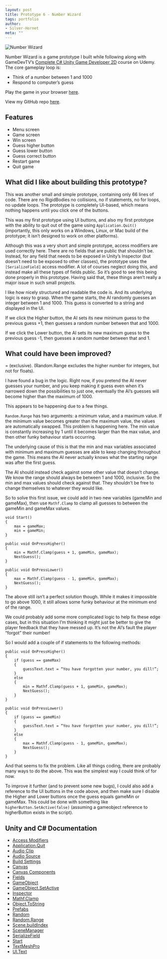 ```yaml
---
layout: post
title: Prototype 6 - Number Wizard
tags: portfolio
author:
- Silver-Hornet
meta: ""
---
```


![Number Wizard]({{site.url}}/number-wizard.gif)

Number Wizard is a game prototype I built while following along with GameDevTV’s [Complete C# Unity Game Developer 2D](https://www.udemy.com/course/unitycourse/) course on Udemy. The core gameplay loop is:

- Think of a number between 1 and 1000
- Respond to computer’s guess

Play the game in your browser [here](https://play.unity.com/mg/other/gamedevtv-s-number-wizard).

View my GitHub repo [here](https://github.com/silver-hornet/gamedevtv-number-wizard).

## Features
- Menu screen
- Game screen
- Win screen
- Guess higher button
- Guess lower button
- Guess correct button
- Restart game
- Quit game

## What did I like about building this prototype?
This was another small and simple prototype, containing only 66 lines of code. There are no RigidBodies no collisions, no if statements, no for loops, no update loops. The prototype is completely UI-based, which means nothing happens until you click one of the buttons.

This was my first prototype using UI buttons, and also my first prototype with the ability to quit out of the game using `Application.Quit()` (importantly, this only works on a Windows, Linux, or Mac build of the prototype; it isn’t designed to work on other platforms).

Although this was a very short and simple prototype, access modifiers are used correctly here. There are no fields that are public that shouldn’t be. Instead, for any field that needs to be exposed in Unity’s Inspector (but doesn’t need to be exposed to other classes), the prototype uses the `[SerializeField]` access modifier. A lot of courses neglect doing this, and instead make all these types of fields public. So it’s good to see this being done properly in this prototype. Having said that, these things aren’t really a major issue in such small projects.

I like how nicely structured and readable the code is. And its underlying logic is easy to grasp. When the game starts, the AI randomly guesses an integer between 1 and 1000. This guess is converted to a string and displayed in the UI.

If we click the Higher button, the AI sets its new minimum guess to the previous guess +1, then guesses a random number between that and 1000.

If we click the Lower button, the AI sets its new maximum guess to the previous guess -1, then guesses a random number between that and 1.


## What could have been improved?
= (exclusive). (Random.Range excludes the higher number for integers, but not for floats). 

I have found a bug in the logic. Right now, if you pretend the AI never guesses your number, and you keep making it guess even when it’s narrowed down the possibilities to just one, eventually the AI’s guesses will become higher than the maximum of 1000.

This appears to be happening due to a few things.

`Random.Range` has two arguments: a minimum value, and a maximum value. If the minimum value becomes greater than the maximum value, the values are automatically swapped. This problem is happening here. The min value is constantly increasing by 1 until it becomes larger than the max value, and then other funky behaviour starts occurring.

The underlying cause of this is that the min and max variables associated with minimum and maximum guesses are able to keep changing throughout the game. This means the AI never actually knows what the starting range was after the first guess.

The AI should instead check against some other value that doesn’t change. We know the range should always be between 1 and 1000, inclusive. So the min and max values should check against that. They shouldn’t be free to change themselves to whatever they would like.

So to solve this first issue, we could add in two new variables (gameMin and gameMax), then use `Mathf.Clamp` to clamp all guesses to between the gameMin and gameMax values.

    void Start()
    {
        max = gameMax;
        min = gameMin;
	}

 	public void OnPressHigher()
    {
        min = Mathf.Clamp(guess + 1, gameMin, gameMax);
        NextGuess();
    }

    public void OnPressLower()
    {
        max = Mathf.Clamp(guess - 1, gameMin, gameMax);
        NextGuess();
    }

The above still isn’t a perfect solution though. While it makes it impossible to go above 1000, it still allows some funky behaviour at the minimum end of the range.

We could probably add some more complicated logic to help fix these edge cases, but in this situation I’m thinking it might just be better to give the player feedback that they have messed up. It’s not the AI’s fault the player “forgot” their number!

So I would add a couple of if statements to the following methods:

	public void OnPressHigher()
    {
        if (guess == gameMax)
        {
            guessText.text = “You have forgotten your number, you dill!”;
        }
        else
        {
            min = Mathf.Clamp(guess + 1, gameMin, gameMax);
            NextGuess();
        }
    }

    public void OnPressLower()
    {
        if (guess == gameMin)
        {
            guessText.text = “You have forgotten your number, you dill!”;
        }
        else
        { 
            max = Mathf.Clamp(guess - 1, gameMin, gameMax);
            NextGuess();
        }
    }

And that seems to fix the problem. Like all things coding, there are probably many ways to do the above. This was the simplest way I could think of for now.

To improve it further (and to prevent some new bugs), I could also add a reference to the UI buttons in the code above, and then make sure I disable the Higher and Lower buttons once the guess equals gameMin or gameMax. This could be done with something like `higherButton.SetActive(false)` (assuming a gameobject reference to higherButton exists in the script).


## Unity and C# Documentation
- [Access Modifiers](https://docs.microsoft.com/en-us/dotnet/csharp/programming-guide/classes-and-structs/access-modifiers)
- [Application.Quit](https://docs.unity3d.com/2018.4/Documentation/ScriptReference/Application.Quit.html)
- [Audio Clip](https://docs.unity3d.com/2018.4/Documentation/Manual/class-AudioClip.html)
- [Audio Source](https://docs.unity3d.com/2018.4/Documentation/Manual/class-AudioSource.html)
- [Build Settings](https://docs.unity3d.com/2018.4/Documentation/Manual/BuildSettings.html)
- [Canvas](https://docs.unity3d.com/Packages/com.unity.ugui@1.0/manual/UICanvas.html)
- [Canvas Components](https://docs.unity3d.com/Packages/com.unity.ugui@1.0/manual/comp-CanvasComponents.html)
- [Fields](https://docs.microsoft.com/en-us/dotnet/csharp/programming-guide/classes-and-structs/fields)
- [GameObject](https://docs.unity3d.com/2018.4/Documentation/ScriptReference/GameObject.html)
- [GameObject.SetActive](https://docs.unity3d.com/2018.4/Documentation/ScriptReference/GameObject.SetActive.html)
- [Inspector](https://docs.unity3d.com/2018.4/Documentation/Manual/UsingTheInspector.html)
- [Mathf.Clamp](https://docs.unity3d.com/2018.4/Documentation/ScriptReference/Mathf.Clamp.html)
- [Object.ToString](https://docs.unity3d.com/2018.4/Documentation/ScriptReference/Object.ToString.html)
- [Prefabs](https://docs.unity3d.com/2018.4/Documentation/Manual/Prefabs.html)
- [Random](https://docs.unity3d.com/2018.4/Documentation/ScriptReference/Random.html)
- [Random.Range](https://docs.unity3d.com/2018.4/Documentation/ScriptReference/Random.Range.html)
- [Scene.buildIndex](https://docs.unity3d.com/2018.4/Documentation/ScriptReference/SceneManagement.Scene-buildIndex.html)
- [SceneManager](https://docs.unity3d.com/2018.4/Documentation/ScriptReference/SceneManagement.SceneManager.html)
- [SerializeField](https://docs.unity3d.com/2018.4/Documentation/ScriptReference/SerializeField.html)
- [Start](https://docs.unity3d.com/2018.4/Documentation/ScriptReference/MonoBehaviour.Start.html)
- [TextMeshPro](https://docs.unity3d.com/2018.4/Documentation/Manual/com.unity.textmeshpro.html)
- [UI.Text](https://docs.unity3d.com/2018.4/Documentation/ScriptReference/UI.Text.html)